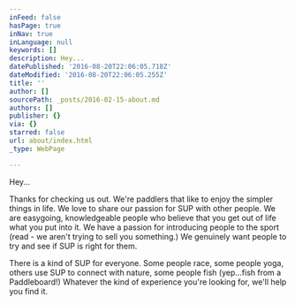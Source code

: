```yaml
---
inFeed: false
hasPage: true
inNav: true
inLanguage: null
keywords: []
description: Hey...
datePublished: '2016-08-20T22:06:05.718Z'
dateModified: '2016-08-20T22:06:05.255Z'
title: ''
author: []
sourcePath: _posts/2016-02-15-about.md
authors: []
publisher: {}
via: {}
starred: false
url: about/index.html
_type: WebPage

---
```

Hey...

Thanks for checking us out. We're paddlers that like to enjoy the simpler things in life. We love to share our passion for SUP with other people. We are easygoing, knowledgeable people who believe that you get out of life what you put into it. We have a passion for introducing people to the sport (read - we aren't trying to sell you something.) We genuinely want people to try and see if SUP is right for them.

There is a kind of SUP for everyone. Some people race, some people yoga, others use SUP to connect with nature, some people fish (yep...fish from a Paddleboard!) Whatever the kind of experience you're looking for, we'll help you find it.